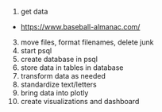 1. get data
- https://www.baseball-almanac.com/
3. move files, format filenames, delete junk
4. start psql
5. create database in psql
6. store data in tables in database
7. transform data as needed
8. standardize text/letters
7. bring data into plotly
8. create visualizations and dashboard
